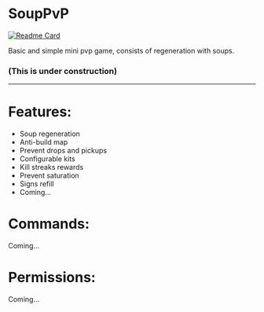 # SoupPvP

[![Readme Card](https://github-readme-stats.vercel.app/api/pin/?username=Lably-Team&repo=SoupPvP&theme=tokyonight)](https://github.com/Lably-Team/SoupPvP)

Basic and simple mini pvp game, consists of regeneration with soups.

### (This is under construction)

---

# Features:

* Soup regeneration
* Anti-build map
* Prevent drops and pickups
* Configurable kits
* Kill streaks rewards
* Prevent saturation
* Signs refill
* Coming...

# Commands:
Coming...

# Permissions:
Coming...